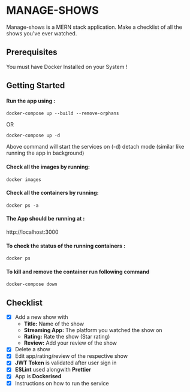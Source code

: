 # MANAGE-SHOWS

Manage-shows is a MERN stack application. Make a checklist of all the shows you've ever watched. 


## Prerequisites

You must have Docker Installed on your System !


## Getting Started

#### Run the app using :

```
docker-compose up --build --remove-orphans
```

OR

```
docker-compose up -d
```

Above command will start the services on (-d) detach mode (similar like running the app in background)



#### Check all the images by running:

```
docker images
```


#### Check all the containers by running:

```
docker ps -a
```


#### The App should be running at : 

http://localhost:3000


#### To check the status of the running containers :

```
docker ps
```


#### To kill and remove the container run following command

```
docker-compose down
```

## Checklist

- [x] Add a new show with
  - **Title:** Name of the show
  - **Streaming App:** The platform you watched the show on
  - **Rating:** Rate the show (Star rating)
  - **Review:** Add your review of the show
- [x] Delete a show
- [x] Edit app/rating/review of the respective show
- [x] **JWT Token** is validated after user sign in
- [x] **ESLint** used alongwith **Prettier**
- [x] App is **Dockerised**
- [x] Instructions on how to run the service
